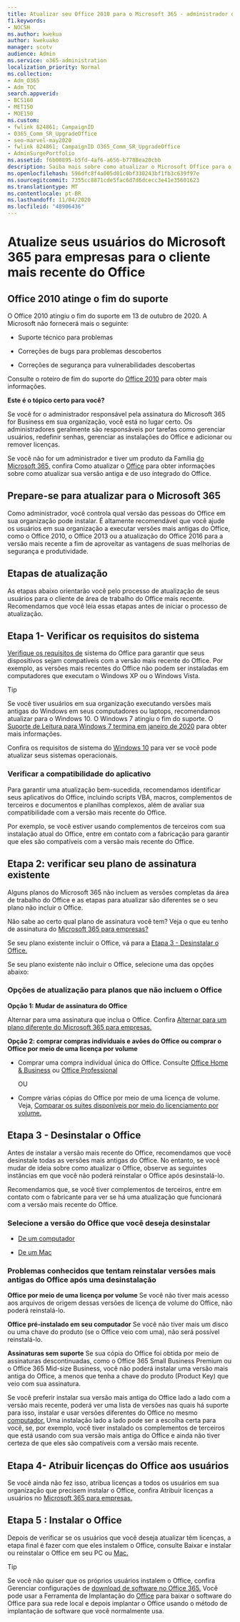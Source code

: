 ```yaml
---
title: Atualizar seu Office 2010 para o Microsoft 365 - administrador do Microsoft 365
f1.keywords:
- NOCSH
ms.author: kwekua
author: kwekuako
manager: scotv
audience: Admin
ms.service: o365-administration
localization_priority: Normal
ms.collection:
- Adm_O365
- Adm_TOC
search.appverid:
- BCS160
- MET150
- MOE150
ms.custom:
- fwlink 824861; CampaignID
- O365_Comm_SR_UpgradeOffice
- seo-marvel-may2020
- fwlink 824861; CampaignID O365_Comm_SR_UpgradeOffice
- AdminSurgePortfolio
ms.assetid: f6b00895-b5fd-4af6-a656-b7788ea20cbb
description: Saiba mais sobre como atualizar o Microsoft Office para o cliente mais recente do Office para usuários em sua organização.
ms.openlocfilehash: 596dfc8f4a005d01c0bf330243bf1fb3c639f97e
ms.sourcegitcommit: 7355cc8871cde5fac6d7d6dcecc3e41e35601623
ms.translationtype: MT
ms.contentlocale: pt-BR
ms.lasthandoff: 11/04/2020
ms.locfileid: "48906436"
---
```

# <a name="upgrade-your-microsoft-365-for-business-users-to-the-latest-office-client"></a>Atualize seus usuários do Microsoft 365 para empresas para o cliente mais recente do Office

## <a name="office-2010-reaches-end-of-support"></a>Office 2010 atinge o fim do suporte

O Office 2010 atingiu o fim do suporte em 13 de outubro de 2020. A Microsoft não fornecerá mais o seguinte:

- Suporte técnico para problemas

- Correções de bugs para problemas descobertos

- Correções de segurança para vulnerabilidades descobertas

Consulte o roteiro de fim do suporte do [Office 2010](https://docs.microsoft.com/deployoffice/endofsupport/office-2010-end-support-roadmap) para obter mais informações.

 **Este é o tópico certo para você?**
  
 Se você for o administrador responsável pela assinatura do Microsoft 365 for Business em sua organização, você está no lugar certo. Os administradores geralmente são responsáveis por tarefas como gerenciar usuários, redefinir senhas, gerenciar as instalações do Office e adicionar ou remover licenças.

 Se você não for um administrador e tiver um produto da Família [do Microsoft 365,](https://support.microsoft.com/office/28cbc8cf-1332-4f04-9123-9b660abb629e#BKMK_OfficePlans) confira Como atualizar o [Office](https://support.microsoft.com/office/ee68f6cf-422f-464a-82ec-385f65391350) para obter informações sobre como atualizar sua versão antiga e de uso íntegrado do Office.

## <a name="get-ready-to-upgrade-to-microsoft-365"></a>Prepare-se para atualizar para o Microsoft 365

Como administrador, você controla qual versão das pessoas do Office em sua organização pode instalar. É altamente recomendável que você ajude os usuários em sua organização a executar versões mais antigas do Office, como o Office 2010, o Office 2013 ou a atualização do Office 2016 para a versão mais recente a fim de aproveitar as vantagens de suas melhorias de segurança e produtividade.

## <a name="upgrade-steps"></a>Etapas de atualização

As etapas abaixo orientarão você pelo processo de atualização de seus usuários para o cliente de área de trabalho do Office mais recente. Recomendamos que você leia essas etapas antes de iniciar o processo de atualização.
  
## <a name="step-1---check-system-requirements"></a>Etapa 1- Verificar os requisitos do sistema

[Verifique os requisitos de](https://www.microsoft.com/microsoft-365/microsoft-365-and-office-resources) sistema do Office para garantir que seus dispositivos sejam compatíveis com a versão mais recente do Office. Por exemplo, as versões mais recentes do Office não podem ser instaladas em computadores que executam o Windows XP ou o Windows Vista.
  
> [!TIP]
> Se você tiver usuários em sua organização executando versões mais antigas do Windows em seus computadores ou laptops, recomendamos atualizar para o Windows 10. O Windows 7 atingiu o fim do suporte. O [Suporte de Leitura para Windows 7 termina em janeiro de 2020](https://www.microsoft.com/microsoft-365/windows/end-of-windows-7-support?rtc=1) para obter mais informações.

Confira os requisitos de sistema do [Windows 10](https://www.microsoft.com/windows/windows-10-specifications) para ver se você pode atualizar seus sistemas operacionais.

### <a name="check-application-compatibility"></a>Verificar a compatibilidade do aplicativo

Para garantir uma atualização bem-sucedida, recomendamos identificar seus aplicativos do Office, incluindo scripts VBA, macros, complementos de terceiros e documentos e planilhas complexos, além de avaliar sua compatibilidade com a versão mais recente do Office.
  
Por exemplo, se você estiver usando complementos de terceiros com sua instalação atual do Office, entre em contato com a fabricação para garantir que eles são compatíveis com a versão mais recente do Office.
  
## <a name="step-2---check-your-existing-subscription-plan"></a>Etapa 2: verificar seu plano de assinatura existente

Alguns planos do Microsoft 365 não incluem as versões completas da área de trabalho do Office e as etapas para atualizar são diferentes se o seu plano não incluir o Office.
  
Não sabe ao certo qual plano de assinatura você tem? Veja o que eu tenho de assinatura do [Microsoft 365 para empresas?](../admin-overview/what-subscription-do-i-have.md)
  
Se seu plano existente incluir o Office, vá para a [Etapa 3 - Desinstalar o Office.](#step-3---uninstall-office)
  
Se seu plano existente não incluir o Office, selecione uma das opções abaixo:
  
### <a name="upgrade-options-for-plans-that-dont-include-office"></a>Opções de atualização para planos que não incluem o Office

 **Opção 1: Mudar de assinatura do Office**

Alternar para uma assinatura que inclua o Office. Confira [Alternar para um plano diferente do Microsoft 365 para empresas.](../../commerce/subscriptions/switch-to-a-different-plan.md)

**Opção 2: comprar compras individuais e avões do Office ou comprar o Office por meio de uma licença por volume**

 - Comprar uma compra individual única do Office. Consulte [Office Home &amp; Business](https://products.office.com/home-and-business) ou [Office Professional](https://products.office.com/professional)

     OU

 - Compre várias cópias do Office por meio de uma licença de volume. Veja, [Comparar os suites disponíveis por meio do licenciamento por volume.](https://products.office.com/business/microsoft-office-volume-licensing-suites-comparison)

## <a name="step-3---uninstall-office"></a>Etapa 3 - Desinstalar o Office

Antes de instalar a versão mais recente do Office, recomendamos que você desinstale todas as versões mais antigas do Office. No entanto, se você mudar de ideia sobre como atualizar o Office, observe as seguintes instâncias em que você não poderá reinstalar o Office após desinstalá-lo.
  
Recomendamos que, se você tiver complementos de terceiros, entre em contato com o fabricante para ver se há uma atualização que funcionará com a versão mais recente do Office.

### <a name="select-the-version-of-office-you-want-to-uninstall"></a>Selecione a versão do Office que você deseja desinstalar

- [De um computador](https://support.microsoft.com/office/9dd49b83-264a-477a-8fcc-2fdf5dbf61d8)

- [De um Mac](https://support.microsoft.com/office/eefa1199-5b58-43af-8a3d-b73dc1a8cae3)
  
### <a name="known-issues-trying-to-reinstall-older-versions-of-office-after-an-uninstall"></a>Problemas conhecidos que tentam reinstalar versões mais antigas do Office após uma desinstalação

 **Office por meio de uma licença por volume** Se você não tiver mais acesso aos arquivos de origem dessas versões de licença de volume do Office, não poderá reinstalá-lo.

 **Office pré-instalado em seu computador** Se você não tiver mais um disco ou uma chave do produto (se o Office veio com uma), não será possível reinstalá-lo.

 **Assinaturas sem suporte** Se sua cópia do Office foi obtida por meio de assinaturas descontinuadas, como o Office 365 Small Business Premium ou o Office 365 Mid-size Business, você não poderá instalar uma versão mais antiga do Office, a menos que tenha a chave do produto (Product Key) que veio com sua assinatura.

Se você preferir instalar sua versão mais antiga do Office lado a lado com a versão mais recente, poderá ver uma lista de versões nas quais há suporte para isso, instalar e usar versões diferentes do Office no mesmo [computador.](https://support.microsoft.com/office/6ebb44ce-18a3-43f9-a187-b78c513788bf) Uma instalação lado a lado pode ser a escolha certa para você, se, por exemplo, você tiver instalado os complementos de terceiros que está usando com sua versão mais antiga do Office e ainda não tiver certeza de que eles são compatíveis com a versão mais recente.

## <a name="step-4---assign-office-licenses-to-users"></a>Etapa 4- Atribuir licenças do Office aos usuários

Se você ainda não fez isso, atribua licenças a todos os usuários em sua organização que precisem instalar o Office, confira Atribuir licenças a usuários no [Microsoft 365 para empresas.](../manage/assign-licenses-to-users.md)
  
## <a name="step-5---install-office"></a>Etapa 5 : Instalar o Office

Depois de verificar se os usuários que você deseja atualizar têm licenças, a etapa final é fazer com que eles instalem o Office, consulte Baixar e instalar ou reinstalar o Office em seu PC ou [Mac.](https://support.microsoft.com/office/4414eaaf-0478-48be-9c42-23adc4716658)
  
> [!TIP]
> Se você não quiser que os próprios usuários instalem o Office, confira Gerenciar configurações de [download de software no Office 365.](https://docs.microsoft.com/DeployOffice/manage-software-download-settings-office-365) Você pode usar a Ferramenta de Implantação do [Office](https://docs.microsoft.com/DeployOffice/overview-office-deployment-tool) para baixar o software do Office para sua rede local e depois implantar o Office usando o método de implantação de software que você normalmente usa.
